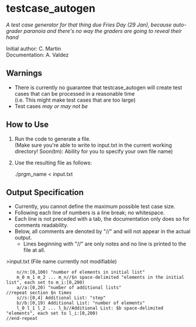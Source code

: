# testcase_autogen
*A test case generator for that thing due Fries Day (29 Jan), because auto-grader paranoia and there's no way the graders are going to reveal their hand*

Initial author: C. Martin  
Documentation: A. Valdez

## Warnings
* There is currently no guarantee that testcase_autogen will create test cases that can be processed in a reasonable time  
(i.e. This might make test cases that are too large)
* Test cases *may or may not be* 

## How to Use
1. Run the code to generate a file.  
(Make sure you're able to write to input.txt in the current working directory! Soon(tm): Ability for you to specify your own file name)
2. Use the resulting file as follows:

	./prgm_name < input.txt

## Output Specification
* Currently, you cannot define the maximum possible test case size.
* Following each line of numbers is a line break; no whitespace.
* Each line is not preceded with a tab, the documentation only does so for comments readability.
* Below, all comments are denoted by "//" and will not appear in the actual output.
  * Lines beginning with "//" are only notes and no line is printed to the file at all.

\>input.txt (File name currently not modifiable)

		n//n:[0,100) "number of elements in initial list"
		m_0 m_1 m_2 ... m_n//$n space-delimited "elements in the initial list", each set to m_i:[0,200)
		a//a:[0,20) "number of additional lists"
	//repeat section $n times
		s//s:[0,4] Additional List: "step"
		b//b:[0,19) Additional List: "number of elements"
		l_0 l_1 l_2 ... l_b//Additional List: $b space-delimited "elements", each set to l_i:[0,200)
	//end-repeat